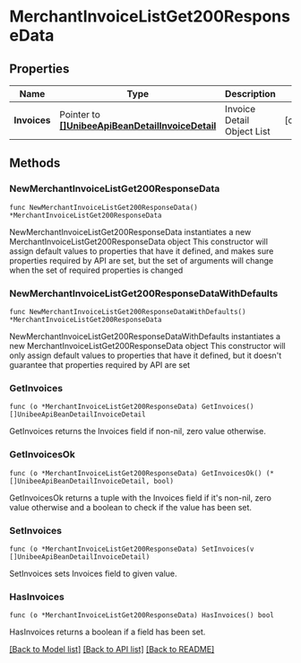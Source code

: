 # MerchantInvoiceListGet200ResponseData

## Properties

Name | Type | Description | Notes
------------ | ------------- | ------------- | -------------
**Invoices** | Pointer to [**[]UnibeeApiBeanDetailInvoiceDetail**](UnibeeApiBeanDetailInvoiceDetail.md) | Invoice Detail Object List | [optional] 

## Methods

### NewMerchantInvoiceListGet200ResponseData

`func NewMerchantInvoiceListGet200ResponseData() *MerchantInvoiceListGet200ResponseData`

NewMerchantInvoiceListGet200ResponseData instantiates a new MerchantInvoiceListGet200ResponseData object
This constructor will assign default values to properties that have it defined,
and makes sure properties required by API are set, but the set of arguments
will change when the set of required properties is changed

### NewMerchantInvoiceListGet200ResponseDataWithDefaults

`func NewMerchantInvoiceListGet200ResponseDataWithDefaults() *MerchantInvoiceListGet200ResponseData`

NewMerchantInvoiceListGet200ResponseDataWithDefaults instantiates a new MerchantInvoiceListGet200ResponseData object
This constructor will only assign default values to properties that have it defined,
but it doesn't guarantee that properties required by API are set

### GetInvoices

`func (o *MerchantInvoiceListGet200ResponseData) GetInvoices() []UnibeeApiBeanDetailInvoiceDetail`

GetInvoices returns the Invoices field if non-nil, zero value otherwise.

### GetInvoicesOk

`func (o *MerchantInvoiceListGet200ResponseData) GetInvoicesOk() (*[]UnibeeApiBeanDetailInvoiceDetail, bool)`

GetInvoicesOk returns a tuple with the Invoices field if it's non-nil, zero value otherwise
and a boolean to check if the value has been set.

### SetInvoices

`func (o *MerchantInvoiceListGet200ResponseData) SetInvoices(v []UnibeeApiBeanDetailInvoiceDetail)`

SetInvoices sets Invoices field to given value.

### HasInvoices

`func (o *MerchantInvoiceListGet200ResponseData) HasInvoices() bool`

HasInvoices returns a boolean if a field has been set.


[[Back to Model list]](../README.md#documentation-for-models) [[Back to API list]](../README.md#documentation-for-api-endpoints) [[Back to README]](../README.md)



